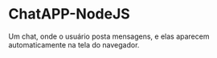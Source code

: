 # ChatAPP-NodeJS
Um chat, onde o usuário posta mensagens, e elas aparecem automaticamente na tela do navegador.
